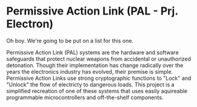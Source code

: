 # Permissive Action Link (PAL - Prj. Electron)
Oh boy. We're going to be put on a list for this one. 

Permissive Action Link (PAL) systems are the hardware and software safeguards that protect nuclear weapons from accidental or unauthorized detonation. Though their implementation has change radically over the years the electronics industry has evolved, their premise is simple. Permissive Action Links use strong cryptographic functions to "Lock" and "Unlock" the flow of electricty to dangerous loads. This project is a simplified recreation of one of these systems that uses easily aquireable programmable microcontrollers and off-the-shelf components.
